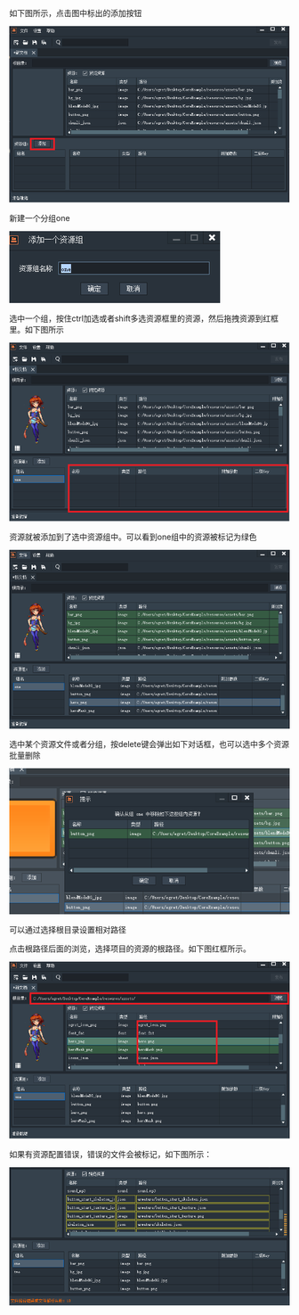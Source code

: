 
如下图所示，点击图中标出的添加按钮

![image](6.png)

新建一个分组one

![image](7.png)

选中一个组，按住ctrl加选或者shift多选资源框里的资源，然后拖拽资源到红框里。如下图所示

![image](8.png)

资源就被添加到了选中资源组中。可以看到one组中的资源被标记为绿色

![image](9.png)

选中某个资源文件或者分组，按delete键会弹出如下对话框，也可以选中多个资源批量删除

![image](10.png)

可以通过选择根目录设置相对路径

点击根路径后面的浏览，选择项目的资源的根路径。如下图红框所示。

![image](14.png)

如果有资源配置错误，错误的文件会被标记，如下图所示：

![image](35.png)